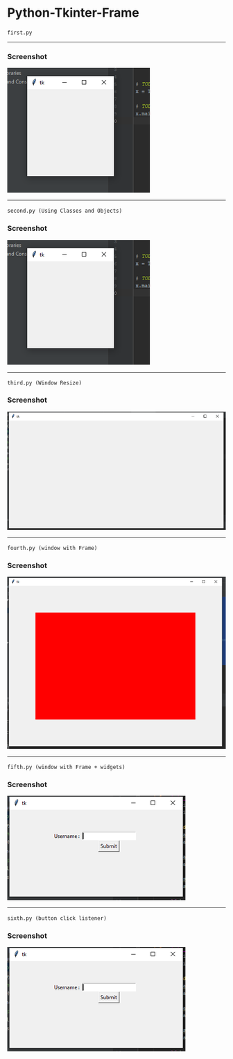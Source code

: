 # Python-Tkinter-Frame

<code>first.py</code>
<hr>
<h3>Screenshot</h3>
<img src="Capture1.PNG" />

<hr>
<code>second.py (Using Classes and Objects)</code>
<h3>Screenshot</h3>
<img src="Capture1.PNG" />

<hr>
<code>third.py (Window Resize)</code>
<h3>Screenshot</h3>
<img src="Capture3.PNG" />

<hr>
<code>fourth.py (window with Frame)</code>
<h3>Screenshot</h3>
<img src="Capture4.PNG" />

<hr>
<code>fifth.py (window with Frame + widgets)</code>
<h3>Screenshot</h3>
<img src="Capture5.PNG" />

<hr>
<code>sixth.py (button click listener)</code>
<h3>Screenshot</h3>
<img src="Capture5.PNG" />
